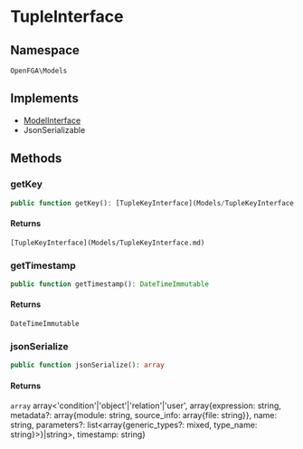 # TupleInterface


## Namespace
`OpenFGA\Models`

## Implements
* [ModelInterface](Models/ModelInterface.md)
* JsonSerializable

## Methods
### getKey


```php
public function getKey(): [TupleKeyInterface](Models/TupleKeyInterface.md)
```



#### Returns
`[TupleKeyInterface](Models/TupleKeyInterface.md)` 

### getTimestamp


```php
public function getTimestamp(): DateTimeImmutable
```



#### Returns
`DateTimeImmutable` 

### jsonSerialize


```php
public function jsonSerialize(): array
```



#### Returns
`array` array&lt;&#039;condition&#039;|&#039;object&#039;|&#039;relation&#039;|&#039;user&#039;, array{expression: string, metadata?: array{module: string, source_info: array{file: string}}, name: string, parameters?: list&lt;array{generic_types?: mixed, type_name: string}&gt;}|string&gt;, timestamp: string}

